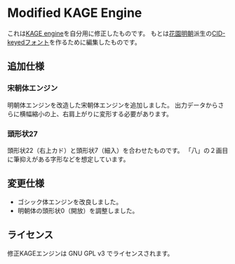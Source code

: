 Modified KAGE Engine
====================

これは[KAGE engine][1]を自分用に修正したものです。
もとは[花園明朝][2]派生の[CID-keyedフォント][3]を作るために編集したものです。

[1]: http://fonts.jp/engine/
[2]: http://fonts.jp/hanazono/
[3]: https://github.com/MihailJP/minchovariant


## 追加仕様 ##

### 宋朝体エンジン ###
明朝体エンジンを改造した宋朝体エンジンを追加しました。
出力データからさらに横幅縮小の上、右肩上がりに変形する必要があります。

### 頭形状27 ###
頭形状22（右上カド）と頭形状7（細入）を合わせたものです。
「八」の２画目に筆抑えがある字形などを想定しています。

## 変更仕様 ##
- ゴシック体エンジンを改良しました。
- 明朝体の頭形状0（開放）を調整しました。

## ライセンス ##
修正KAGEエンジンは GNU GPL v3 でライセンスされます。
